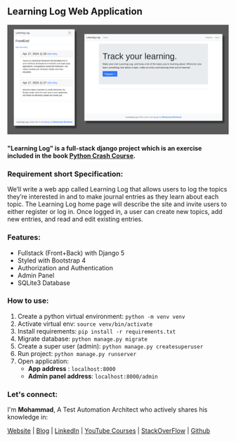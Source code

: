## Learning Log Web Application 

<p align="center">
  <img src="https://github.com/mmonfared/learning-log/blob/master/screenshot.png" alt="Learning Log" />
</p>

#### "Learning Log" is a full-stack django project which is an exercise included in the book [Python Crash Course](https://nostarch.com/python-crash-course-3rd-edition). 

### Requirement short Specification: 
We’ll write a web app called Learning Log that allows users to
log the topics they’re interested in and to make journal entries as
they learn about each topic. The Learning Log home page will
describe the site and invite users to either register or log in. Once
logged in, a user can create new topics, add new entries, and read
and edit existing entries.

### Features:
- Fullstack (Front+Back) with Django 5
- Styled with Bootstrap 4
- Authorization and Authentication
- Admin Panel 
- SQLite3 Database 


### How to use:
1. Create a python virtual environment: `python -m venv venv` 
2. Activate virtual env: `source venv/bin/activate` 
3. Install requirements: `pip install -r requirements.txt`
4. Migrate database: `python manage.py migrate` 
5. Create a super user (admin): `python manage.py createsuperuser`
6. Run project: `python manage.py runserver`
7. Open application:
   - **App address** : `localhost:8000`
   - **Admin panel address**: `localhost:8000/admin`

### Let's connect: 
I'm **Mohammad**, A Test Automation Architect who actively shares his knowledge in:

[Website](https://monfared.io) | [Blog](https://blog.monfared.io) | [LinkedIn](https://www.linkedin.com/in/mohammad-monfared/) | [YouTube Courses](https://www.youtube.com/automationcamp) | [StackOverFlow](https://stackoverflow.com/users/7302505/mohammad-monfared) | [Github](https://github.com/mmonfared) 





